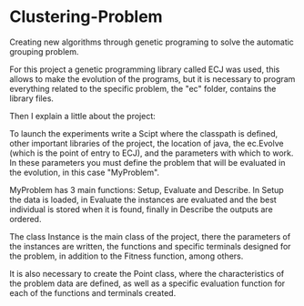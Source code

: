 # Clustering-Problem
Creating new algorithms through genetic programing to solve the automatic grouping problem.

For this project a genetic programming library called ECJ was used, this allows to make the evolution of the programs, but it is necessary to program everything related to the specific problem, the "ec" folder, contains the library files.

Then I explain a little about the project:

To launch the experiments write a Scipt where the classpath is defined, other important libraries of the project, the location of java, the ec.Evolve (which is the point of entry to ECJ), and the parameters with which to work. In these parameters you must define the problem that will be evaluated in the evolution, in this case "MyProblem".

MyProblem has 3 main functions: Setup, Evaluate and Describe. In Setup the data is loaded, in Evaluate the instances are evaluated and the best individual is stored when it is found, finally in Describe the outputs are ordered.

The class Instance is the main class of the project, there the parameters of the instances are written, the functions and specific terminals designed for the problem, in addition to the Fitness function, among others.

It is also necessary to create the Point class, where the characteristics of the problem data are defined, as well as a specific evaluation function for each of the functions and terminals created.
